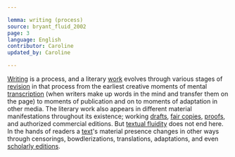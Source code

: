 ```yaml
---

lemma: writing (process)
source: bryant_fluid_2002
page: 3
language: English
contributor: Caroline
updated_by: Caroline

---
```


[Writing](writingAct.html) is a process, and a literary [work](work.html) evolves through various stages of [revision](revision.html) in that process from the earliest creative moments of mental [transcription](transcription.html) (when writers make up words in the mind and transfer them on the page) to moments of publication and on to moments of adaptation in other media. The literary work also appears in different material manifestations throughout its existence; working [drafts](draft.html), [fair copies](fairCopy.html), [proofs](proofs.html), and authorized commercial editions. But [textual fluidity](textFluid.html) does not end here. In the hands of readers a [text](text.html)'s material presence changes in other ways through censorings, bowdlerizations, translations, adaptations, and even [scholarly editions](editionScholarly.html).
